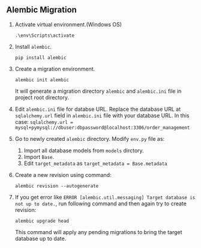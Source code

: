 ## Alembic Migration

1. Activate virtual environment.(Windows OS)
    ```
    .\env\Scripts\activate
    ```
2. Install `alembic`.
    ```
    pip install alembic
    ```
3. Create a migration environment.
    ```
    alembic init alembic
    ```
    It will generate a migration directory `alembic` and `alembic.ini` file in project root directory.
4. Edit `alembic.ini` file for databse URL. Replace the database URL at `sqlalchemy.url` field in `alembic.ini` file with your database URL. In this case:
    `sqlalchemy.url = mysql+pymysql://dbuser:dbpassword@localhost:3306/order_management`

5. Go to newly created `alembic` directory. Modify `env.py` file as:
    1. Import all database models from `models` dirctory.
    2. Import `Base`.
    3. Edit `target_metadata` as `target_metadata = Base.metadata`

6. Create a new revision using command:
    ```
    alembic revision --autogenerate
    ```
7. If you get error like `ERROR [alembic.util.messaging] Target database is not up to date.`, run following command and then again try to create revision:
    ```
    alembic upgrade head
    ```
    This command will apply any pending migrations to bring the target database up to date.

